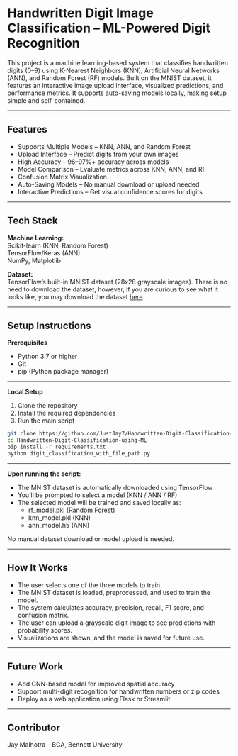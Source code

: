 # Handwritten Digit Image Classification – ML-Powered Digit Recognition

This project is a machine learning-based system that classifies handwritten digits (0–9) using K-Nearest Neighbors (KNN), Artificial Neural Networks (ANN), and Random Forest (RF) models. Built on the MNIST dataset, it features an interactive image upload interface, visualized predictions, and performance metrics. It supports auto-saving models locally, making setup simple and self-contained.

---

## Features

- Supports Multiple Models – KNN, ANN, and Random Forest  
- Upload Interface – Predict digits from your own images  
- High Accuracy – 96–97%+ accuracy across models  
- Model Comparison – Evaluate metrics across KNN, ANN, and RF  
- Confusion Matrix Visualization  
- Auto-Saving Models – No manual download or upload needed  
- Interactive Predictions – Get visual confidence scores for digits

---

## Tech Stack

**Machine Learning:**  
Scikit-learn (KNN, Random Forest)  
TensorFlow/Keras (ANN)  
NumPy, Matplotlib  

**Dataset:**  
TensorFlow’s built-in MNIST dataset (28x28 grayscale images). There is no need to download the dataset, however, if you are curious to see what it looks like, you may download the dataset [here](https://www.kaggle.com/datasets/oddrationale/mnist-in-csv).

---

## Setup Instructions

**Prerequisites**  
- Python 3.7 or higher  
- Git  
- pip (Python package manager)  

---

**Local Setup**

1. Clone the repository  
2. Install the required dependencies  
3. Run the main script

```bash
git clone https://github.com/JustJay7/Handwritten-Digit-Classification-using-ML.git
cd Handwritten-Digit-Classification-using-ML
pip install -r requirements.txt
python digit_classification_with_file_path.py
```

---

**Upon running the script:**

- The MNIST dataset is automatically downloaded using TensorFlow
- You’ll be prompted to select a model (KNN / ANN / RF)
- The selected model will be trained and saved locally as:
  - rf_model.pkl (Random Forest)
  - knn_model.pkl (KNN)
  - ann_model.h5 (ANN)

No manual dataset download or model upload is needed.

---

## How It Works

- The user selects one of the three models to train.  
- The MNIST dataset is loaded, preprocessed, and used to train the model.  
- The system calculates accuracy, precision, recall, F1 score, and confusion matrix.  
- The user can upload a grayscale digit image to see predictions with probability scores.  
- Visualizations are shown, and the model is saved for future use.

---

## Future Work

- Add CNN-based model for improved spatial accuracy  
- Support multi-digit recognition for handwritten numbers or zip codes  
- Deploy as a web application using Flask or Streamlit  

---

## Contributor

Jay Malhotra – BCA, Bennett University
